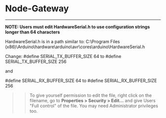 # Node-Gateway
-----------
**NOTE: Users must edit HardwareSerial.h to use configuration strings longer than 64 characters**

HardwareSerial.h is in a path similar to: C:\Program Files (x86)\Arduino\hardware\arduino\avr\cores\arduino\HardwareSerial.h

Change:
#define SERIAL_TX_BUFFER_SIZE 64 to #define SERIAL_TX_BUFFER_SIZE 256

and

#define SERIAL_RX_BUFFER_SIZE 64 to #define SERIAL_RX_BUFFER_SIZE 256

>> To give yourself permission to edit the file, right click on the filename, go to **Properties > Security > Edit...** and give Users "Full control" of the file. You may need Administrator privileges too.


